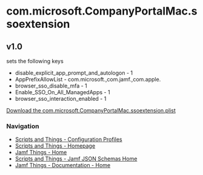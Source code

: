 # com.microsoft.CompanyPortalMac.ssoextension
## v1.0

sets the following keys

  - disable_explicit_app_prompt_and_autologon - 1
  - AppPrefixAllowList - com.microsoft.,com.jamf.,com.apple.
  - browser_sso_disable_mfa - 1
  - Enable_SSO_On_All_ManagedApps - 1
  - browser_sso_interaction_enabled - 1

[Download the com.microsoft.CompanyPortalMac.ssoextension.plist](https://gregknackstedt.com/Configuration%20Profiles/com.microsoft.CompanyPortalMac.ssoextension/com.microsoft.CompanyPortalMac.ssoextension.plist)

### Navigation

- [Scripts and Things - Configuration Profiles](https://gregknackstedt.com/Jamf_things/Configuration%20Profiles)
- [Scripts and Things - Homepage](https://gregknackstedt.com/)
- [Jamf Things - Home](https://gregknackstedt.com/Jamf_things/)
- [Scripts and Things - Jamf JSON Schemas Home](https://gregknackstedt/scriptsandthings_Jamf_JSON_Schemas)
- [Jamf Things - Documentation - Home](https://gregknackstedt.com/Jamf_things/Documentation/)
